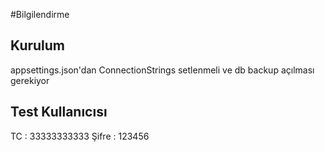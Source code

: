 #Bilgilendirme
## Kurulum

appsettings.json'dan ConnectionStrings setlenmeli ve db backup açılması gerekiyor

## Test Kullanıcısı
TC : 33333333333
Şifre : 123456
